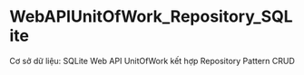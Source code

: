 # WebAPIUnitOfWork_Repository_SQLite
Cơ sở dữ liệu: SQLite
Web API UnitOfWork kết hợp Repository Pattern CRUD